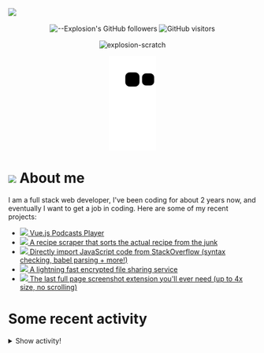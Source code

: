 <picture>
  <source media="(prefers-color-scheme: dark)" srcset="https://user-images.githubusercontent.com/61319150/169753065-1659a66c-faf9-4e8f-b065-b42205df4952.png">
  <img src="https://user-images.githubusercontent.com/61319150/169753029-4ebc7808-4c64-4203-a880-02b38084cca4.png">
</picture>

<div align=center>
  
![--Explosion's GitHub followers](https://img.shields.io/github/followers/Explosion-Scratch?color=00bbbb&style=for-the-badge&logo=github&logoColor=fff) 
![GitHub visitors](https://visitor-badge-reloaded.herokuapp.com/badge?page_id=explosion-scratch.visitor.badge.reloaded&color=00bbbb&style=for-the-badge&logo=github)

</div>

<p align=center><img align="center" src="https://github-readme-streak-stats.herokuapp.com/?user=explosion-scratch&" alt="explosion-scratch" /></p>
<p align=center><img align="center" src="https://raw.githubusercontent.com/Explosion-Scratch/Explosion-scratch/a407529eda6cf7c81265dae00a6eab19d1597632/github-contribution-grid-snake.svg" /></p>

<h1><img src="https://api.iconify.design/noto-v1:beaming-face-with-smiling-eyes.svg" width="25ch"> About me</h1>
  <p>I am a full stack web developer, I've been coding for about 2 years now, and eventually I want to get a job in coding. Here are some of my recent projects:</p>

  <ul>
     <li><a href="https://github.com/explosion-scratch/podcasts_player"><img src="https://api.iconify.design/noto-v1:musical-notes.svg"> Vue.js Podcasts Player</a></li>
     <li><a href="https://github.com/explosion-scratch/recipes/"><img src="https://api.iconify.design/noto-v1:face-savoring-food.svg"> A recipe scraper that sorts the actual recipe from the junk</a></li>
     <li><a href="https://github.com/explosion-scratch/stackoverflow_import/"><img src="https://api.iconify.design/noto-v1:man-technologist-medium-light-skin-tone.svg"> Directly import JavaScript code from StackOverflow (syntax checking, babel parsing + more!)</a></li>
     <li><a href="https://github.com/explosion-scratch/ondrop/"><img src="https://api.iconify.design/noto-v1:cloud-with-lightning.svg"> A lightning fast encrypted file sharing service</a></li>
     <li><a href="https://github.com/explosion-scratch/screenshot_extension/"><img src="https://api.iconify.design/noto-v1:computer-mouse.svg"> The last full page screenshot extension you'll ever need (up to 4x size, no scrolling)</a></li>
  </ul>
  
  # Some recent activity


<details><summary>Show activity!</summary>
<ul>
<li><p>6 hours, 18 minutes ago – Commented in <a href="https://github.com/uBlockOrigin/uAssets/issues/13453#issuecomment-1140515464">uBlockOrigin/uAssets</a><blockquote>Test in console</blockquote></p></li>
<li><p>9 hours, 46 minutes ago – <a href="https://github.com/Explosion-Scratch/tools/commit/bc0bc193d6a41e5bbe6be5a22099af4bd70c8e1b"><code>bc0bc19</code></a>– More padding, less logging (<a href="https://github.com/Explosion-Scratch/tools">Explosion-Scratch/tools</a>)</p></li>
<li><p>9 hours, 49 minutes ago – <a href="https://github.com/Explosion-Scratch/tools/commit/fc0f902d2fc3acc874d6a9148adc71c21f061db4"><code>fc0f902</code></a>– Allow systems of equations in mathsolver (<a href="https://github.com/Explosion-Scratch/tools">Explosion-Scratch/tools</a>)</p></li>
<li><p>1 day, 8 hours, 13 minutes ago – <a href="https://github.com/Explosion-Scratch/tools/commit/327f6ac7713f6b8813fb4c18b7d80aa43d5229ec"><code>327f6ac</code></a>– Better mat (<a href="https://github.com/Explosion-Scratch/tools">Explosion-Scratch/tools</a>)</p></li>
<li><p>1 day, 12 hours, 25 minutes ago – <a href="https://github.com/Explosion-Scratch/tools/commit/ef9ce7036880f68d7d0dfe3d2c8687ba9d7625d8"><code>ef9ce70</code></a>– Epic math solver (<a href="https://github.com/Explosion-Scratch/tools">Explosion-Scratch/tools</a>)</p></li>
<li><p>1 day, 13 hours, 3 minutes ago – Commented in <a href="https://github.com/antfu/icones/issues/67#issuecomment-1140263252">antfu/icones</a><blockquote> In many cases 256px may be big and good enough but I imagine there might be cases where you 1 might need a specific size PNG 2 might ne </blockquote></p></li>
<li><p>1 day, 19 hours, 57 minutes ago – <a href="https://github.com/Explosion-Scratch/tools/commit/72c044e3e8da849e38fda6cbcfc47d0bbbc8eae3"><code>72c044e</code></a>– Fix error that broke the whole site hopefully (<a href="https://github.com/Explosion-Scratch/tools">Explosion-Scratch/tools</a>)</p></li>
<li><p>1 day, 20 hours, 11 minutes ago – <a href="https://github.com/Explosion-Scratch/tools/commit/e2c66b021c95eff1122dba623ae902bd0258da1b"><code>e2c66b0</code></a>– I guess I couldn't change that (<a href="https://github.com/Explosion-Scratch/tools">Explosion-Scratch/tools</a>)</p></li>
<li><p>1 day, 20 hours, 13 minutes ago – Commented in <a href="https://github.com/antfu/icones/issues/67#issuecomment-1140182262">antfu/icones</a><blockquote> bennetfabian I have added this in my fork of icones 69 </blockquote></p></li>
<li><p>1 day, 20 hours, 14 minutes ago – <a href="https://github.com/Explosion-Scratch/tools/commit/590d75b7d94bcf51c95fa34cfaad192ebb6641d0"><code>590d75b</code></a>– Epic changes (<a href="https://github.com/Explosion-Scratch/tools">Explosion-Scratch/tools</a>)</p></li>
<li><p>2 days, 16 hours, 48 minutes ago – opened a <a href="https://github.com/2xAA/favicon-waveform/pull/1">pull request</a> in <a href="https://github.com/2xAA/favicon-waveform">2xAA/favicon-waveform</a></p></li>
<li><p>2 days, 16 hours, 48 minutes ago – <a href="https://github.com/Explosion-Scratch/favicon-waveform/commit/be915ed4aca0a421a514c1d8b6e7455fe37db450"><code>be915ed</code></a>– Fix cors error (<a href="https://github.com/Explosion-Scratch/favicon-waveform">Explosion-Scratch/favicon-waveform</a>)</p></li>
<li><p>2 days, 19 hours, 46 minutes ago – Commented in <a href="https://github.com/yt-dlp/yt-dlp/issues/3780#issuecomment-1139325966">yt-dlp/yt-dlp</a><blockquote>Wait that fixed it Thanks </blockquote></p></li>
<li><p>3 days, 12 hours ago – <a href="https://github.com/Explosion-Scratch/svelte-template/commit/23f88a7e2ba30ddd00f72b8667e99159bbc2917a"><code>23f88a7</code></a>– Update README.md (<a href="https://github.com/Explosion-Scratch/svelte-template">Explosion-Scratch/svelte-template</a>)</p></li>
<li><p>3 days, 12 hours, 9 minutes ago – <a href="https://github.com/Explosion-Scratch/svelte-template/commit/4262946a86b44706cd8a638612eb0c69e8048e66"><code>4262946</code></a>– Template (<a href="https://github.com/Explosion-Scratch/svelte-template">Explosion-Scratch/svelte-template</a>)</p></li>
<li><p>6 days, 9 hours, 6 minutes ago – <a href="https://github.com/Explosion-Scratch/cool_apis/commit/b42c1fd3ceb1b4d49465b9d85255ad5f3e394634"><code>b42c1fd</code></a>– PDF from URL (<a href="https://github.com/Explosion-Scratch/cool_apis">Explosion-Scratch/cool_apis</a>)</p></li>
<li><p>6 days, 9 hours, 29 minutes ago – Commented in <a href="https://github.com/Bijoujs/Bijou.js/pull/365#issuecomment-1134910670">Bijoujs/Bijou.js</a><blockquote>Thanks </blockquote></p></li>
<li><p>6 days, 20 hours, 15 minutes ago – <a href="https://github.com/Explosion-Scratch/Explosion-scratch/commit/9859e636fc093e77a27220f771298234539004ad"><code>9859e63</code></a>– Update start.md (<a href="https://github.com/Explosion-Scratch/Explosion-scratch">Explosion-Scratch/Explosion-scratch</a>)</p></li>
<li><p>6 days, 20 hours, 17 minutes ago – <a href="https://github.com/Explosion-Scratch/Explosion-scratch/commit/e48fb782c19c97a78d777d0862779b82a73ef317"><code>e48fb78</code></a>– Update README.md (<a href="https://github.com/Explosion-Scratch/Explosion-scratch">Explosion-Scratch/Explosion-scratch</a>)</p></li>
<li><p>7 days, 8 hours, 35 minutes ago – Commented in <a href="https://github.com/SuperTux/supertux/issues/2204#issuecomment-1133941656">SuperTux/supertux</a><blockquote>Thanks </blockquote></p></li>
<li><p>7 days, 19 hours, 4 minutes ago – opened a <a href="https://github.com/ScratchAddons/ScratchAddons/pull/4600">pull request</a> in <a href="https://github.com/ScratchAddons/ScratchAddons">ScratchAddons/ScratchAddons</a></p></li>
<li><p>7 days, 19 hours, 5 minutes ago – <a href="https://github.com/Explosion-Scratch/ScratchAddons/commit/07fc86a5704c8f4e7cf9d1648e85673013d98e3c"><code>07fc86a</code></a>– Beautify settings on the "View settings file" page (<a href="https://github.com/Explosion-Scratch/ScratchAddons">Explosion-Scratch/ScratchAddons</a>)</p></li>
</ul>
</details>
